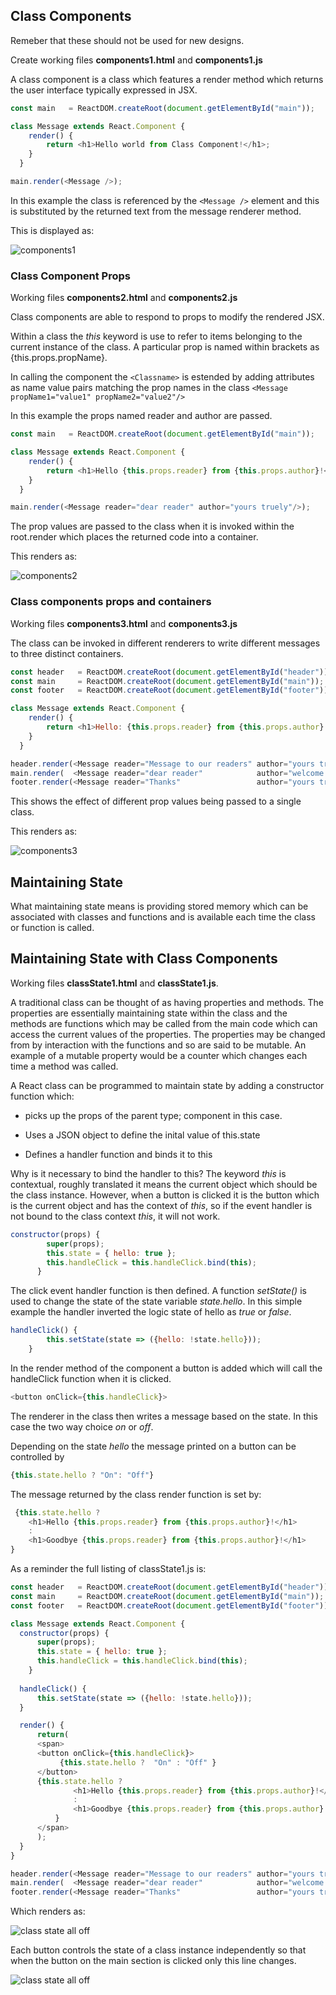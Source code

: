 ## Class Components

Remeber that these should not be used for new designs.

Create working files **components1.html** and **components1.js**

A class component is a class which features a render method which returns the user interface typically expressed in JSX.

```javaScript
const main   = ReactDOM.createRoot(document.getElementById("main"));

class Message extends React.Component {
    render() {
        return <h1>Hello world from Class Component!</h1>;
    }
  } 

main.render(<Message />);
```
In this example the class is referenced by the `<Message />` element and this is substituted by the returned text from the message renderer method.

This is displayed as:

![components1](images/components1.png)

### Class Component Props

Working files **components2.html** and **components2.js**

Class components are able to respond to props to modify the rendered JSX.  

Within a class the *this* keyword is use to refer to items belonging to the current instance of the class.  A particular prop is named within brackets as {this.props.propName}.

In calling the component the `<Classname>` is estended by adding attributes as name value pairs matching the prop names in the class `<Message propName1="value1" propName2="value2"/>`

In this example the props named reader and author are passed.

```javaScript
const main   = ReactDOM.createRoot(document.getElementById("main"));

class Message extends React.Component {
    render() {
        return <h1>Hello {this.props.reader} from {this.props.author}!</h1>;
    }
  } 

main.render(<Message reader="dear reader" author="yours truely"/>);
```

The prop values are passed to the class when it is invoked within the root.render which places the returned code into a container.

This renders as:

![components2](images/components2.png)


### Class components props and containers

Working files **components3.html** and **components3.js**

The class can be invoked in different renderers to write different messages to three distinct containers.

```javaScript
const header   = ReactDOM.createRoot(document.getElementById("header"));
const main     = ReactDOM.createRoot(document.getElementById("main"));
const footer   = ReactDOM.createRoot(document.getElementById("footer"));

class Message extends React.Component {
    render() {
        return <h1>Hello: {this.props.reader} from {this.props.author}!</h1>;
    }
  } 

header.render(<Message reader="Message to our readers" author="yours truely"/>);  
main.render(  <Message reader="dear reader"            author="welcome to main event"/>);
footer.render(<Message reader="Thanks"                 author="yours truely"/>);
```

This shows the effect of different prop values being passed to a single class.

This renders as:

![components3](images/components3.png)


## Maintaining State

What maintaining state means is providing stored memory which can be associated with classes and functions and is available each time the class or function is called.

## Maintaining State with Class Components

Working files **classState1.html** and **classState1.js**.

A traditional class can be thought of as having properties and methods.  The properties are essentially maintaining state within the class and the methods are functions which may be called from the main code which can access the current values of the properties.  The properties may be changed from by interaction with the functions and so are said to be mutable.  An example of a mutable property would be a counter which changes each time a method was called.

A React class can be programmed to maintain state by adding a constructor function which:
 
 * picks up the props of the parent type; component in this case.

 * Uses a JSON object to define the inital value of this.state
  
 * Defines a handler function and binds it to this

Why is it necessary to bind the handler to this?  The keyword *this* is contextual, roughly translated it means the current object which should be the class instance.  However, when a button is clicked it is the button which is the current object and has the context of *this*, so if the event handler is not bound to the class context  *this*, it will not work.



```javascript
constructor(props) {
        super(props);
        this.state = { hello: true };
        this.handleClick = this.handleClick.bind(this);
      }
```
The click event handler function is then defined.  A function *setState()* is used to change the state of the state variable *state.hello*. In this simple example the handler inverted the logic state of hello as *true* or *false*.

```javascript
handleClick() {
        this.setState(state => ({hello: !state.hello}));
    }  
```
In the render method of the component a button is added which will call the handleClick function when it is clicked.

```javascript
<button onClick={this.handleClick}>
```
The renderer in the class then writes a message based on the state.  In this case the two way choice *on* or *off*.

Depending on the state *hello* the message printed on a button can be controlled by

```javascript
{this.state.hello ? "On": "Off"}
```

The message returned by the class render function is set by:

```javascript
 {this.state.hello ? 
    <h1>Hello {this.props.reader} from {this.props.author}!</h1>
    : 
    <h1>Goodbye {this.props.reader} from {this.props.author}!</h1>
}
```
As a reminder the full listing of classState1.js is:

```javascript
const header   = ReactDOM.createRoot(document.getElementById("header"));
const main     = ReactDOM.createRoot(document.getElementById("main"));
const footer   = ReactDOM.createRoot(document.getElementById("footer"));

class Message extends React.Component {
  constructor(props) {
      super(props);
      this.state = { hello: true };
      this.handleClick = this.handleClick.bind(this);
    }
   
  handleClick() {
      this.setState(state => ({hello: !state.hello}));
  }  

  render() {
      return(
      <span>   
      <button onClick={this.handleClick}>
           {this.state.hello ?  "On" : "Off" }
      </button>
      {this.state.hello ? 
              <h1>Hello {this.props.reader} from {this.props.author}!</h1>
              : 
              <h1>Goodbye {this.props.reader} from {this.props.author}!</h1>
          }
      </span>
      );
  }
} 

header.render(<Message reader="Message to our readers" author="yours truely"/>);  
main.render(  <Message reader="dear reader"            author="welcome to main event"/>);
footer.render(<Message reader="Thanks"                 author="yours truely"/>);
```
Which renders as:

![class state all off](classState1a.png)

Each button controls the state of a class instance independently so that when the button on the main section is clicked only this line changes.

![class state all off](classState1b.png)

